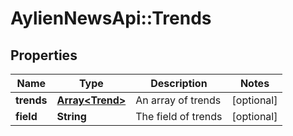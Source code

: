 # AylienNewsApi::Trends

## Properties
Name | Type | Description | Notes
------------ | ------------- | ------------- | -------------
**trends** | [**Array&lt;Trend&gt;**](Trend.md) | An array of trends | [optional] 
**field** | **String** | The field of trends | [optional] 


